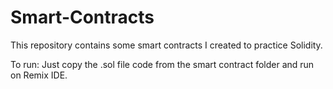 # Smart-Contracts
This repository contains some smart contracts I created to practice Solidity.


To run:
Just copy the .sol file code from the smart contract folder and run on Remix IDE.
